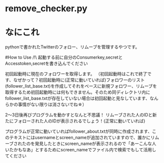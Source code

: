 
# remove_checker.py
# なにこれ
pythonで書かれたTwitterのフォロー、リムーブを管理するやつです。

#How to Use
/!\ 起動する前に自分のConsumerkey,secretとAccesstoken,secretを書き込んでください

初回起動時に現在のフォロワーを取得します。
（初回起動時はこれで終了です、なぜかって？初回起動時に(正常に動いていれば)フォロワーのリスト(follower_list_base.txt)を作成してそれをベースに新規フォロワー、リムーブを取得するため初回起動時には何もできません。そのため同ディレクトリ内にfollower_list_base.txtが存在していない場合は初回起動と見なしています、なんらかの事情がない限りは消さないでね☆）

2〜3日後再びプログラムを動かすとなんと不思議！
リムーブされた人のIDと新たにフォローされた人のIDが表示されるでしょう！(正常に動いていれば)

プログラムが正常に動いていればfollower_about.txtが同時に作成されます、このテキストにはusernameとscreen_nameが追加されていますので、誰かにリムーブされたのを発見したときにscreen_nameが表示されるので「あーこんな人いたかもなあ」とするためにscreen_nameでファイル内で検索でもして活用してください
